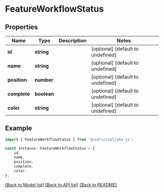 # FeatureWorkflowStatus


## Properties

Name | Type | Description | Notes
------------ | ------------- | ------------- | -------------
**id** | **string** |  | [optional] [default to undefined]
**name** | **string** |  | [optional] [default to undefined]
**position** | **number** |  | [optional] [default to undefined]
**complete** | **boolean** |  | [optional] [default to undefined]
**color** | **string** |  | [optional] [default to undefined]

## Example

```typescript
import { FeatureWorkflowStatus } from '@cedricziel/aha-js';

const instance: FeatureWorkflowStatus = {
    id,
    name,
    position,
    complete,
    color,
};
```

[[Back to Model list]](../README.md#documentation-for-models) [[Back to API list]](../README.md#documentation-for-api-endpoints) [[Back to README]](../README.md)
